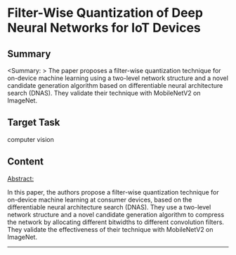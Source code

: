 # Filter-Wise Quantization of Deep Neural Networks for IoT Devices

## Summary

<Summary: > The paper proposes a filter-wise quantization technique for on-device machine learning using a two-level network structure and a novel candidate generation algorithm based on differentiable neural architecture search (DNAS). They validate their technique with MobileNetV2 on ImageNet.


## Target Task

computer vision

## Content

<Abstract:> 

In this paper, the authors propose a filter-wise quantization technique for on-device machine learning at consumer devices, based on the differentiable neural architecture search (DNAS). They use a two-level network structure and a novel candidate generation algorithm to compress the network by allocating different bitwidths to different convolution filters. They validate the effectiveness of their technique with MobileNetV2 on ImageNet.



---

